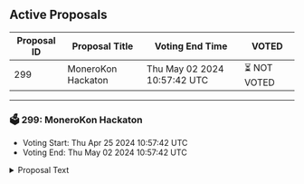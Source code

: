 ## Active Proposals

| Proposal ID | Proposal Title | Voting End Time | VOTED |
|-------------|----------------|-----------------|-------|
| 299 | MoneroKon Hackaton | Thu May 02 2024 10:57:42 UTC | ⏳ NOT VOTED |

---

### 🗳 299: MoneroKon Hackaton
- Voting Start: Thu Apr 25 2024 10:57:42 UTC
- Voting End: Thu May 02 2024 10:57:42 UTC

<details>
<summary>Proposal Text</summary>
 
https://forum.scrt.network/t/secret-network-x-monerokon-proposal/7282/2
</details>
